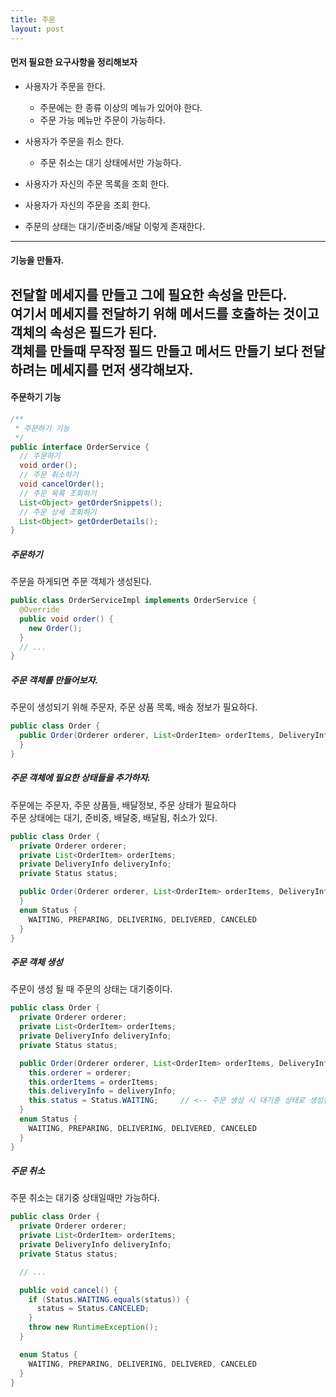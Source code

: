 ```yaml
---
title: 주문
layout: post
---
```


#### 먼저 필요한 요구사항을 정리해보자
- 사용자가 주문을 한다.
  - 주문에는 한 종류 이상의 메뉴가 있어야 한다.
  - 주문 가능 메뉴만 주문이 가능하다.

- 사용자가 주문을 취소 한다.
  - 주문 취소는 대기 상태에서만 가능하다.

- 사용자가 자신의 주문 목록을 조회 한다.
- 사용자가 자신의 주문을 조회 한다.
- 주문의 상태는 대기/준비중/배달 이렇게 존재한다.

---
#### 기능을 만들자.
전달할 메세지를 만들고 그에 필요한 속성을 만든다.  
여기서 메세지를 전달하기 위해 메서드를 호출하는 것이고 객체의 속성은 필드가 된다.  
객체를 만들때 무작정 필드 만들고 메서드 만들기 보다 전달하려는 메세지를 먼저 생각해보자.
---
#### 주문하기 기능
```java
/**
 * 주문하기 기능
 */
public interface OrderService {
  // 주문하기
  void order();
  // 주문 취소하기
  void cancelOrder();
  // 주문 목록 조회하기
  List<Object> getOrderSnippets();
  // 주문 상세 조회하기
  List<Object> getOrderDetails();
}
```
##### 주문하기
주문을 하게되면 주문 객체가 생성된다.
```java
public class OrderServiceImpl implements OrderService {
  @Override
  public void order() {
    new Order();
  }
  // ...
}
```
##### 주문 객체를 만들어보자.
주문이 생성되기 위해 주문자, 주문 상품 목록, 배송 정보가 필요하다.
```java
public class Order {
  public Order(Orderer orderer, List<OrderItem> orderItems, DeliveryInfo deliveryInfo) {
  }
}
```
##### 주문 객체에 필요한 상태들을 추가하자.
주문에는 주문자, 주문 상품들, 배달정보, 주문 상태가 필요하다  
주문 상태에는 대기, 준비중, 배달중, 배달됨, 취소가 있다.
```java
public class Order {
  private Orderer orderer;
  private List<OrderItem> orderItems;
  private DeliveryInfo deliveryInfo;
  private Status status;

  public Order(Orderer orderer, List<OrderItem> orderItems, DeliveryInfo deliveryInfo) {
  }
  enum Status {
    WAITING, PREPARING, DELIVERING, DELIVERED, CANCELED
  }
}
```
##### 주문 객체 생성
주문이 생성 될 때 주문의 상태는 대기중이다.
```java
public class Order {
  private Orderer orderer;
  private List<OrderItem> orderItems;
  private DeliveryInfo deliveryInfo;
  private Status status;

  public Order(Orderer orderer, List<OrderItem> orderItems, DeliveryInfo deliveryInfo) {
    this.orderer = orderer;
    this.orderItems = orderItems;
    this.deliveryInfo = deliveryInfo;
    this.status = Status.WAITING;     // <-- 주문 생성 시 대기중 상태로 생성됨
  }
  enum Status {
    WAITING, PREPARING, DELIVERING, DELIVERED, CANCELED
  }
}
```
##### 주문 취소
주문 취소는 대기중 상태일때만 가능하다.  
```java
public class Order {
  private Orderer orderer;
  private List<OrderItem> orderItems;
  private DeliveryInfo deliveryInfo;
  private Status status;

  // ...

  public void cancel() {
    if (Status.WAITING.equals(status)) {
      status = Status.CANCELED;
    }
    throw new RuntimeException();
  }

  enum Status {
    WAITING, PREPARING, DELIVERING, DELIVERED, CANCELED
  }
}
```


[comment]: <> (주문이 생성되면 주문 상태가 대기로 되어야한다.  )
[comment]: <> (주문 도메인의 필요 항목은 주문 상태, 주문 항목, 주문자, 배송 정보가 있을 것이다.  )
[comment]: <> (```java)
[comment]: <> (public class Order {)
[comment]: <> (  private Orderer orderer;)
[comment]: <> (  private List<OrderItem> orderItems;)
[comment]: <> (  private ShippingInfo shippingInfo;)
[comment]: <> (  public Order&#40;Orderer orderer, List<OrderItem> orderItems, ShippingInfo shippingInfo&#41; {)
[comment]: <> (  })
[comment]: <> (})
[comment]: <> (```)
